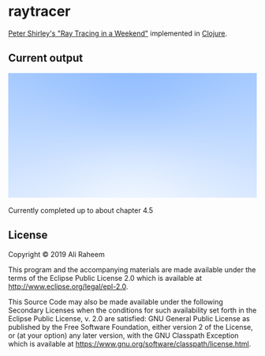 # raytracer

[Peter Shirley's "Ray Tracing in a Weekend"](https://github.com/RayTracing/raytracinginoneweekend) implemented in [Clojure](https://clojure.org/). 

## Current output

![output.png](output.png)

Currently completed up to about chapter 4.5


## License

Copyright © 2019 Ali Raheem

This program and the accompanying materials are made available under the
terms of the Eclipse Public License 2.0 which is available at
http://www.eclipse.org/legal/epl-2.0.

This Source Code may also be made available under the following Secondary
Licenses when the conditions for such availability set forth in the Eclipse
Public License, v. 2.0 are satisfied: GNU General Public License as published by
the Free Software Foundation, either version 2 of the License, or (at your
option) any later version, with the GNU Classpath Exception which is available
at https://www.gnu.org/software/classpath/license.html.
